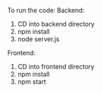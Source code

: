 To run the code:
Backend:
1. CD into backend directory
2. npm install
3. node server.js

Frontend:
1. CD into frontend directory
2. npm install
3. npm start
